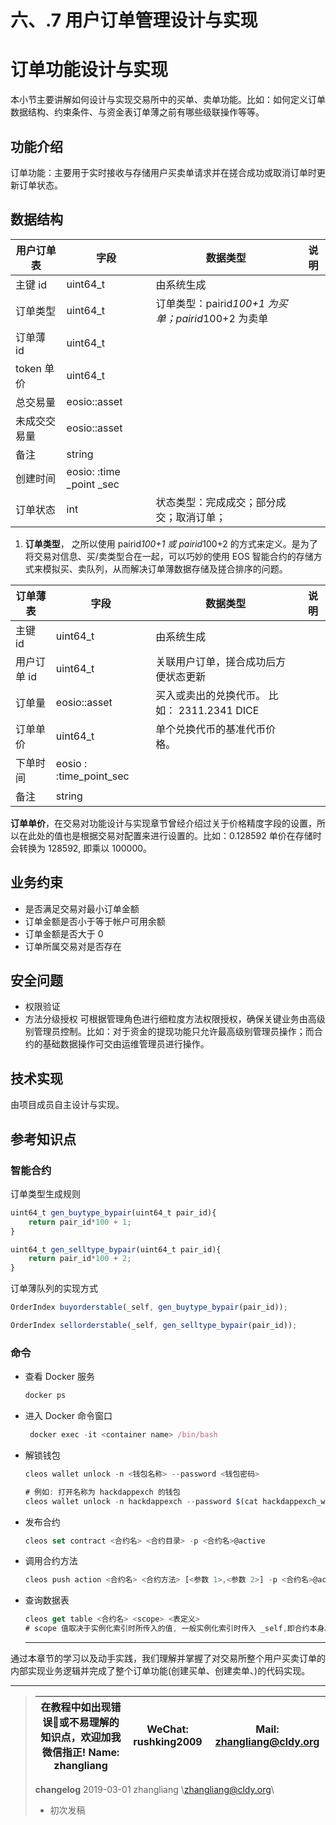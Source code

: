 # 六、.7 用户订单管理设计与实现

# 订单功能设计与实现

本小节主要讲解如何设计与实现交易所中的买单、卖单功能。比如：如何定义订单数据结构、约束条件、与资金表订单薄之前有哪些级联操作等等。

## 功能介绍

订单功能：主要用于实时接收与存储用户买卖单请求并在搓合成功或取消订单时更新订单状态。

## 数据结构

| **用户订单表** | 字段 | 数据类型 | 说明 |
| --- | --- | --- | --- |
| 主键 id | uint64_t | 由系统生成 |
| 订单类型 | uint64_t | 订单类型：pairid*100+1 为买单；pairid*100+2 为卖单 |
| 订单薄 id | uint64_t |  |
| token 单价 | uint64_t |  |
| 总交易量 | eosio::asset |  |
| 未成交交易量 | eosio::asset |  |
| 备注 | string |  |
| 创建时间 | eosio: :time _point _sec |  |
| 订单状态 | int | 状态类型：完成成交；部分成交；取消订单； |

1.  **订单类型**， 之所以使用 pairid*100+1 或 pairid*100+2 的方式来定义。是为了将交易对信息、买/卖类型合在一起，可以巧妙的使用 EOS 智能合约的存储方式来模拟买、卖队列，从而解决订单薄数据存储及搓合排序的问题。

| **订单薄表** | 字段 | 数据类型 | 说明 |
| --- | --- | --- | --- |
| 主键 id | uint64_t | 由系统生成 |
| 用户订单 id | uint64_t | 关联用户订单，搓合成功后方便状态更新 |
| 订单量 | eosio::asset | 买入或卖出的兑换代币。 比如： 2311.2341 DICE |
| 订单单价 | uint64_t | 单个兑换代币的基准代币价格。 |
| 下单时间 | eosio : :time_point_sec |  |
| 备注 | string |  |

**订单单价**，在交易对功能设计与实现章节曾经介绍过关于价格精度字段的设置，所以在此处的值也是根据交易对配置来进行设置的。比如：0.128592 单价在存储时会转换为 128592, 即乘以 100000。

## 业务约束

*   是否满足交易对最小订单金额
*   订单金额是否小于等于帐户可用余额
*   订单金额是否大于 0
*   订单所属交易对是否存在

## 安全问题

*   权限验证
*   方法分级授权
    可根据管理角色进行细粒度方法权限授权，确保关键业务由高级别管理员控制。比如：对于资金的提现功能只允许最高级别管理员操作；而合约的基础数据操作可交由运维管理员进行操作。

## 技术实现

由项目成员自主设计与实现。

## 参考知识点

### 智能合约

订单类型生成规则

```js
uint64_t gen_buytype_bypair(uint64_t pair_id){
    return pair_id*100 + 1;
}

uint64_t gen_selltype_bypair(uint64_t pair_id){
    return pair_id*100 + 2;
}
```

订单薄队列的实现方式

```js
OrderIndex buyorderstable(_self, gen_buytype_bypair(pair_id));

OrderIndex sellorderstable(_self, gen_selltype_bypair(pair_id));
```

### 命令

*   查看 Docker 服务

    ```js
    docker ps
    ```

*   进入 Docker 命令窗口

    ```js
     docker exec -it <container name> /bin/bash
    ```

*   解锁钱包

    ```js
    cleos wallet unlock -n <钱包名称> --password <钱包密码>

    # 例如: 打开名称为 hackdappexch 的钱包
    cleos wallet unlock -n hackdappexch --password $(cat hackdappexch_wallet_password.txt);
    ```

*   发布合约

    ```js
    cleos set contract <合约名> <合约目录> -p <合约名>@active
    ```

*   调用合约方法

    ```js
    cleos push action <合约名> <合约方法> [<参数 1>,<参数 2>] -p <合约名>@active
    ```

*   查询数据表

    ```js
    cleos get table <合约名> <scope> <表定义>
    # scope 值取决于实例化索引时所传入的值, 一般实例化索引时传入 _self,即合约本身。
    ```

    * * *

通过本章节的学习以及动手实践，我们理解并掌握了对交易所整个用户买卖订单的内部实现业务逻辑并完成了整个订单功能(创建买单、创建卖单、)的代码实现。

* * *

> | 在教程中如出现错误🐛或不易理解的知识点，欢迎加我微信指正! Name: zhangliang | WeChat: rushking2009 | Mail: zhangliang@cldy.org |
> | --- | --- | --- |
> 
> **changelog** 2019-03-01 zhangliang \zhangliang@cldy.org\
> 
> *   初次发稿